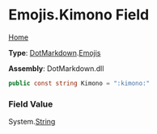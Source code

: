 # Emojis\.Kimono Field

[Home](../../../README.md)

**Type**: [DotMarkdown](../../README.md)\.[Emojis](../README.md)

**Assembly**: DotMarkdown\.dll

```csharp
public const string Kimono = ":kimono:"
```

### Field Value

System\.[String](https://docs.microsoft.com/en-us/dotnet/api/system.string)